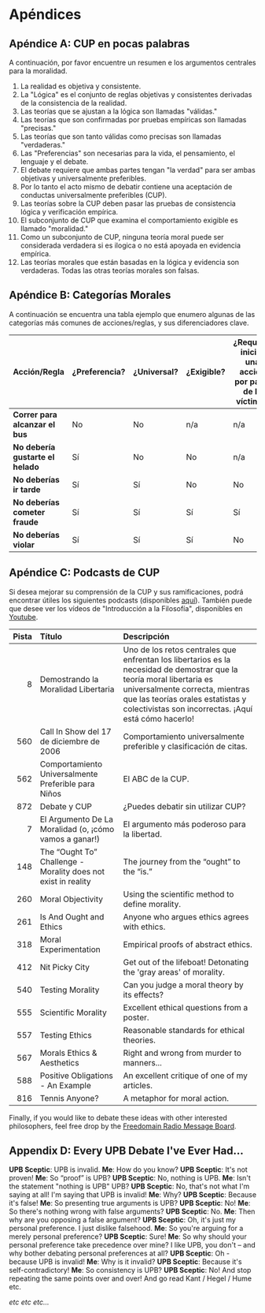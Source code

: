# Apéndices

## Apéndice A: CUP en pocas palabras

A continuación, por favor encuentre un resumen e los argumentos centrales para la moralidad.

1. La realidad es objetiva y consistente.
2. La "Lógica" es el conjunto de reglas objetivas y consistentes derivadas de la consistencia de la realidad.
3. Las teorías que se ajustan a la lógica son llamadas "válidas."
4. Las teorías que son confirmadas por pruebas empíricas son llamadas "precisas."
5. Las teorías que son tanto válidas como precisas son llamadas "verdaderas."
6. Las "Preferencias" son necesarias para la vida, el pensamiento, el lenguaje y el debate.
7. El debate requiere que ambas partes tengan "la verdad" para ser ambas objetivas y universalmente preferibles.
8. Por lo tanto el acto mismo de debatir contiene una aceptación de conductas universalmente preferibles (CUP).
9. Las teorías sobre la CUP deben pasar las pruebas de consistencia lógica y verificación empírica.
10. El subconjunto de CUP que examina el comportamiento exigible es llamado "moralidad."
11. Como un subconjunto de CUP, ninguna teoría moral puede ser considerada verdadera si es ilogica o no está apoyada en evidencia empírica.
12. Las teorías morales que están basadas en la lógica y evidencia son verdaderas. Todas las otras teorías morales son falsas.

## Apéndice B: Categorías Morales

A continuación se encuentra una tabla ejemplo que enumero algunas de las categorías más comunes de acciones/reglas, y sus diferenciadores clave.

| Acción/Regla                      | ¿Preferencia? | ¿Universal? | ¿Exigible? | ¿Requiere iniciar una acción por parte de la víctima? | ¿Pueden ser evitados los violadores? | Categoría Moral                |
| --------------------------------- | ------------- | ----------- | ---------- | ----------------------------------------------------- | ------------------------------------ | ------------------------------ |
| **Correr para alcanzar el bus**   | No            | No          | n/a        | n/a                                                   | n/a                                  | Neutral                        |
| **No debería gustarte el helado** | Sí            | No          | No         | n/a                                                   | n/a                                  | Neutral (preferencia personal) |
| **No deberías ir tarde**          | Sí            | Sí          | No         | No                                                    | Sí                                   | APA                            |
| **No deberías cometer fraude**    | Sí            | Sí          | Sí         | Sí                                                    | Sí                                   | Buena                          |
| **No deberías violar**            | Sí            | Sí          | Sí         | No                                                    | No                                   | Buena                          |

## Apéndice C: Podcasts de CUP

Si desea mejorar su comprensión de la CUP y sus ramificaciones, podrá encontrar útiles los siguientes podcasts (disponibles [aquí](www.freedomainradio.com)). También puede que desee ver los vídeos de "Introducción a la Filosofía", disponibles en [Youtube](www.youtube.com/freedomainradio).

| Pista | Título                                                        | Descripción                                                                                                                                                                                                                                           |
| -----:|:------------------------------------------------------------- |:----------------------------------------------------------------------------------------------------------------------------------------------------------------------------------------------------------------------------------------------------- |
|     8 | Demostrando la Moralidad Libertaria                           | Uno de los retos centrales que enfrentan los libertarios es la necesidad de demostrar que la teoría moral libertaria es universalmente correcta, mientras que las teorías orales estatistas y colectivistas son incorrectas. ¡Aquí está cómo hacerlo! |
|   560 | Call In Show del 17 de diciembre de 2006                      | Comportamiento universalmente preferible y clasificación de citas.                                                                                                                                                                                    |
|   562 | Comportamiento Universalmente Preferible para Niños           | El ABC de la CUP.                                                                                                                                                                                                                                     |
|   872 | Debate y CUP                                                  | ¿Puedes debatir sin utilizar CUP?                                                                                                                                                                                                                     |
|     7 | El Argumento De La Moralidad (o, ¡cómo vamos a ganar!)        | El argumento más poderoso para la libertad.                                                                                                                                                                                                           |
|   148 | The “Ought To” Challenge - Morality does not exist in reality | The journey from the “ought” to the “is.”                                                                                                                                                                                                             |
|   260 | Moral Objectivity                                             | Using the scientific method to define morality.                                                                                                                                                                                                       |
|   261 | Is And Ought and Ethics                                       | Anyone who argues ethics agrees with ethics.                                                                                                                                                                                                          |
|   318 | Moral Experimentation                                         | Empirical proofs of abstract ethics.                                                                                                                                                                                                                  |
|   412 | Nit Picky City                                                | Get out of the lifeboat! Detonating the 'gray areas' of morality.                                                                                                                                                                                     |
|   540 | Testing Morality                                              | Can you judge a moral theory by its effects?                                                                                                                                                                                                          |
|   555 | Scientific Morality                                           | Excellent ethical questions from a poster.                                                                                                                                                                                                            |
|   557 | Testing Ethics                                                | Reasonable standards for ethical theories.                                                                                                                                                                                                            |
|   567 | Morals Ethics & Aesthetics                                    | Right and wrong from murder to manners...                                                                                                                                                                                                             |
|   588 | Positive Obligations - An Example                             | An excellent critique of one of my articles.                                                                                                                                                                                                          |
|   816 | Tennis Anyone?                                                | A metaphor for moral action.                                                                                                                                                                                                                          |

Finally, if you would like to debate these ideas with other interested philosophers, feel free drop by the [Freedomain Radio Message Board](www.freedomainradio.com/board).

## Appendix D: Every UPB Debate I've Ever Had...

**UPB Sceptic**: UPB is invalid. **Me**: How do you know? **UPB Sceptic**: It's not proven! **Me**: So “proof” is UPB? **UPB Sceptic**: No, nothing is UPB. **Me**: Isn't the statement "nothing is UPB" UPB? **UPB Sceptic**: No, that's not what I'm saying at all! I'm saying that UPB is invalid! **Me**: Why? **UPB Sceptic**: Because it's false! **Me**: So presenting true arguments is UPB? **UPB Sceptic**: No! **Me**: So there's nothing wrong with false arguments? **UPB Sceptic**: No. **Me**: Then why are you opposing a false argument? **UPB Sceptic**: Oh, it's just my personal preference. I just dislike falsehood. **Me**: So you're arguing for a merely personal preference? **UPB Sceptic**: Sure! **Me**: So why should your personal preference take precedence over mine? I like UPB, you don't – and why bother debating personal preferences at all? **UPB Sceptic**: Oh - because UPB is invalid! **Me**: Why is it invalid? **UPB Sceptic**: Because it's self-contradictory! **Me**: So consistency is UPB? **UPB Sceptic**: No! And stop repeating the same points over and over! And go read Kant / Hegel / Hume etc.

*etc etc etc...*